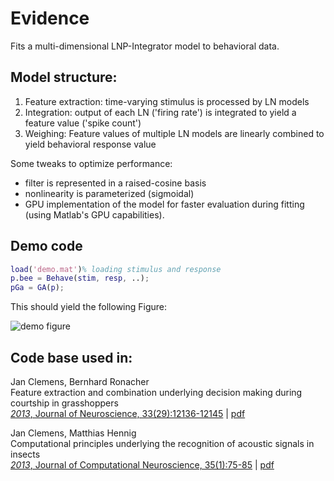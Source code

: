 # Evidence
Fits a multi-dimensional LNP-Integrator model to behavioral data.

## Model structure:
1. Feature extraction: time-varying stimulus is processed by LN models
2. Integration: output of each LN ('firing rate') is integrated to yield a feature value ('spike count')
3. Weighing: Feature values of multiple LN models are linearly combined to yield behavioral response value

Some tweaks to optimize performance:
- filter is represented in a raised-cosine basis
- nonlinearity is parameterized (sigmoidal)
- GPU implementation of the model for faster evaluation during fitting (using Matlab's GPU capabilities).

## Demo code
```matlab
load('demo.mat')% loading stimulus and response
p.bee = Behave(stim, resp, ..);
pGa = GA(p);
```

This should yield the following Figure:

![demo figure](demo.png)


## Code base used in:
Jan Clemens, Bernhard Ronacher  
Feature extraction and combination underlying decision making during courtship in grasshoppers   
[_2013_, Journal of Neuroscience, 33(29):12136-12145](http://www.jneurosci.org/content/33/29/12136.abstract) | [pdf](http://www.princeton.edu/~janc/pdf/clemens_2013_feature.pdf)

Jan Clemens, Matthias Hennig  
Computational principles underlying the recognition of acoustic signals in insects   
[_2013_, Journal of Computational Neuroscience, 35(1):75-85](http://link.springer.com/article/10.1007/s10827-013-0441-0) | [pdf](http://www.princeton.edu/~janc/pdf/clemens_2013_computational.pdf)
